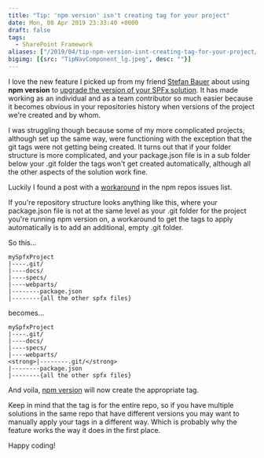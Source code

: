 ```yaml
---
title: "Tip: 'npm version' isn't creating tag for your project"
date: Mon, 08 Apr 2019 23:33:40 +0000
draft: false
tags: 
  - SharePoint Framework
aliases: ["/2019/04/tip-npm-version-isnt-creating-tag-for-your-project/"]
bigimg: [{src: "TipNavComponent_lg.jpeg", desc: ""}]
---
```


I love the new feature I picked up from my friend [Stefan Bauer](https://twitter.com/StfBauer) about using **npm version** to [upgrade the version of your SPFx solution](https://n8d.at/blog/use-npm-version-to-upgrade-version-of-your-spfx-solution/). It has made working as an individual and as a team contributor so much easier because it becomes obvious in your repositories history when versions of the project we're created and by whom.

I was struggling though because some of my more complicated projects, although set up the same way, were functioning with the exception that the git tags were not getting being created. It turns out that if your folder structure is more complicated, and your package.json file is in a sub folder below your .git folder the tags won't get created automatically, although all the other aspects of the solution work fine.

Luckily I found a post with a [workaround](https://github.com/npm/npm/issues/9111) in the npm repos issues list.

If you're repository structure looks anything like this, where your package.json file is not at the same level as your .git folder for the project you're running npm version on, a workaround to get the tags to apply automatically is to add an additional, empty .git folder.

So this...

```text
mySpfxProject
|----.git/
|----docs/
|----specs/
|----webparts/
|--------package.json
|--------{all the other spfx files}
```

becomes...

```text
mySpfxProject
|----.git/
|----docs/
|----specs/
|----webparts/
<strong>|--------.git/</strong>
|--------package.json
|--------{all the other spfx files}
```

And voila, [npm version](https://docs.npmjs.com/cli/version.html) will now create the appropriate tag.

Keep in mind that the tag is for the entire repo, so if you have multiple solutions in the same repo that have different versions you may want to manually apply your tags in a different way. Which is probably why the feature works the way it does in the first place.

Happy coding!
